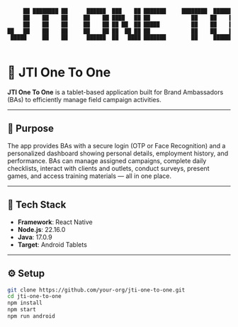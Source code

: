 ```zsh
                                                                                                        
     ██ ████████ ██      ██████  ███    ██ ███████     ████████  ██████       ██████  ███    ██ ███████ 
     ██    ██    ██     ██    ██ ████   ██ ██             ██    ██    ██     ██    ██ ████   ██ ██      
     ██    ██    ██     ██    ██ ██ ██  ██ █████          ██    ██    ██     ██    ██ ██ ██  ██ █████   
██   ██    ██    ██     ██    ██ ██  ██ ██ ██             ██    ██    ██     ██    ██ ██  ██ ██ ██      
 █████     ██    ██      ██████  ██   ████ ███████        ██     ██████       ██████  ██   ████ ███████ 
                                                                                                        

```

# 📱 JTI One To One

**JTI One To One** is a tablet-based application built for Brand Ambassadors (BAs) to efficiently manage field campaign activities.

---

## 🚀 Purpose

The app provides BAs with a secure login (OTP or Face Recognition) and a personalized dashboard showing personal details, employment history, and performance. BAs can manage assigned campaigns, complete daily checklists, interact with clients and outlets, conduct surveys, present games, and access training materials — all in one place.

---

## 🔧 Tech Stack

- **Framework**: React Native  
- **Node.js**: 22.16.0  
- **Java**: 17.0.9  
- **Target**: Android Tablets

---

## ⚙️ Setup

```bash
git clone https://github.com/your-org/jti-one-to-one.git
cd jti-one-to-one
npm install
npm start
npm run android

```